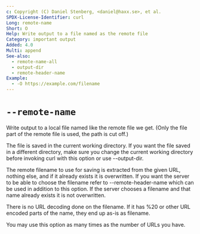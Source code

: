 ```yaml
---
c: Copyright (C) Daniel Stenberg, <daniel@haxx.se>, et al.
SPDX-License-Identifier: curl
Long: remote-name
Short: O
Help: Write output to a file named as the remote file
Category: important output
Added: 4.0
Multi: append
See-also:
  - remote-name-all
  - output-dir
  - remote-header-name
Example:
  - -O https://example.com/filename
---
```


# `--remote-name`

Write output to a local file named like the remote file we get. (Only the file
part of the remote file is used, the path is cut off.)

The file is saved in the current working directory. If you want the file saved
in a different directory, make sure you change the current working directory
before invoking curl with this option or use --output-dir.

The remote filename to use for saving is extracted from the given URL, nothing
else, and if it already exists it is overwritten. If you want the server to be
able to choose the filename refer to --remote-header-name which can be used in
addition to this option. If the server chooses a filename and that name
already exists it is not overwritten.

There is no URL decoding done on the filename. If it has %20 or other URL
encoded parts of the name, they end up as-is as filename.

You may use this option as many times as the number of URLs you have.
